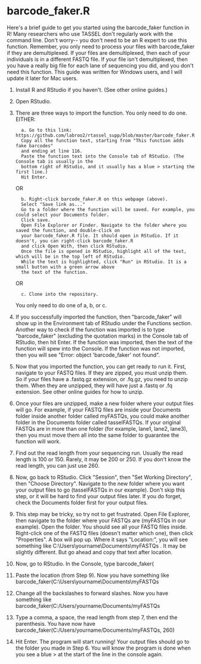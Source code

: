 # barcode_faker.R

Here's a brief guide to get you started using the barcode_faker function in R! Many researchers who use TASSEL
don't regularly work with the command line. Don't worry-- you don't need to be an R expert to use this function.
Remember, you only need to process your files with barcode_faker if they are demultiplexed. If your files are
demultiplexed, then each of your individuals is in a different FASTQ file. If your file isn't demultiplexed, then
you have a really big file for each lane of sequencing you did, and you don't need this function. This guide was
written for Windows users, and I will update it later for Mac users. 

1. Install R and RStudio if you haven't. (See other online guides.)
2. Open RStudio.
3. There are three ways to import the function. You only need to do one. EITHER:
         
         a. Go to this link: https://github.com/labroo2/rtassel_supp/blob/master/barcode_faker.R
         Copy all the function text, starting from "This function adds fake barcodes"
         and ending at line 116.
         Paste the function text into the Console tab of RStudio. (The Console tab is usually in the
         bottom right of RStudio, and it usually has a blue > starting the first line.)
         Hit Enter.
      
      OR

         b. Right-click barcode_faker.R on this webpage (above).
         Select "Save link as..."
         Go to a folder where the function will be saved. For example, you could select your Documents folder.
         Click save.
         Open File Explorer or Finder. Navigate to the folder where you saved the function, and double-click on
         your barcode_faker.R file. It should open in RStudio. If it doesn't, you can right-click barcode_faker.R
         and click Open With, then click RStudio.
         Once the file is opened in RStudio, highlight all of the text, which will be in the top left of RStudio.
         While the text is highlighted, click "Run" in RStudio. It is a small button with a green arrow above
         the text of the function.
      
      OR
      
         c. Clone into the repository.
      
      You only need to do one of a, b, or c.
      
4. If you successfully imported the function, then "barcode_faker" will show up in the Environment tab of RStudio
      under the Functions section.
   Another way to check if the function was imported is to type "barcode_faker" (excluding the quotation marks) in
   the Console tab of RStudio, then hit Enter. If the function was imported, then the text of the function will 
   spew into the Console. If the function was not imported, then you will see "Error: object 'barcode_faker' not
   found".
 
 5. Now that you imported the function, you can get ready to run it. First, navigate to your FASTQ files. If they
 are zipped, you must unzip them. So if your files have a .fastq.gz extension, or .fq.gz, you need to unzip them.
 When they are unzipped, they will have just a .fastq or .fq extension. See other online guides for how to unzip.
 
 6. Once your files are unzipped, make a new folder where your output files will go. For example, if your FASTQ files
 are inside your Documents folder inside another folder called myFASTQs, you could make another folder in the Documents
 folder called tasselFASTQs. If your original FASTQs are in more than one folder (for example, lane1, lane2, lane3), then
 you must move them all into the same folder to guarantee the function will work.
 
 7. Find out the read length from your sequencing run. Usually the read length is 100 or 150. Rarely, it may be 200 or 250. If
 you don't know the read length, you can just use 260.
 
 8. Now, go back to RStudio. Click "Session", then "Set Working Directory", then "Choose Directory". Navigate to the new
 folder where you want your output files to go (tasselFASTQs in our example). Don't skip this step, or it will be hard to
 find your output files later. If you do forget, check the Documents folder first for your output files.
 
 9. This step may be tricky, so try not to get frustrated. Open File Explorer, then navigate to the folder where your
 FASTQs are (myFASTQs in our example). Open the folder. You should see all your FASTQ files inside. Right-click one of
 the FASTQ files (doesn't matter which one), then click "Properties". A box will pop up. Where it says "Location:", you
 will see something like C:\Users\yourname\Documents\myFASTQs . It may be slightly different. But go ahead and copy
 that text after location.
 
 10. Now, go to RStudio. In the Console, type barcode_faker(
 
 11. Paste the location (from Step 9). Now you have something like barcode_faker(C:\Users\yourname\Documents\myFASTQs
 
 12. Change all the backslashes to forward slashes. Now you have something like barcode_faker(C:/Users/yourname/Documents/myFASTQs
 
 13. Type a comma, a space, the read length from step 7, then end the parenthesis. You have now have
      barcode_faker(C:/Users/yourname/Documents/myFASTQs, 260)
 
 14. Hit Enter. The program will start running! Your output files should go to the folder you made in Step 6. You
     will know the program is done when you see a blue > at the start of the line in the console again.
 
 
 
 
